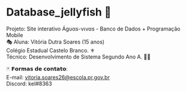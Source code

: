 # Database_jellyfish 🎐

Projeto: Site interativo Ágυαѕ-νιναѕ - Banco de Dados + Programação Mobile              
🎭 Aluna: Vitória Dutra Soares (15 anos)                     
Colégio Estadual Castelo Branco. ⚜              
Técnico: Desenvolvimento de Sistema Segundo Ano A. 👨‍💻                        
                         
🃏 𝗙𝗼𝗿𝗺𝗮𝘀 𝗱𝗲 𝗰𝗼𝗻𝘁𝗮𝘁𝗼:                    
E-mail: vitoria.soares26@escola.pr.gov.br                   
Discord: keI#8363                 
